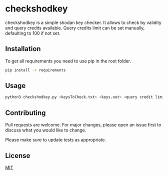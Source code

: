 # checkshodkey

checkshodkey is a simple shodan key checker.
It allows to check by validity and query credits available.
Query credits limit can be set manually, defaulting to 100 if not set.

## Installation

To get all requirements you need to use pip in the root folder.

```bash
pip install -r requirements
```

## Usage

```bash
python3 checkshodkey.py <keysToCheck.txt> <keys.out> <query credit limit>
```

## Contributing
Pull requests are welcome. For major changes, please open an issue first to discuss what you would like to change.

Please make sure to update tests as appropriate.

## License
[MIT](https://choosealicense.com/licenses/mit/)
